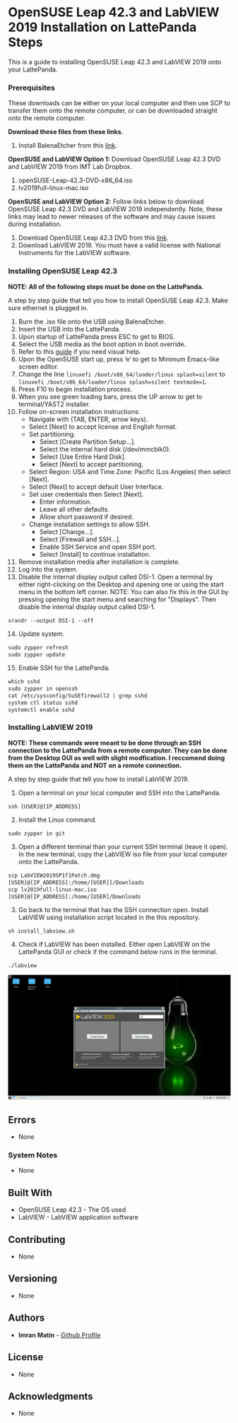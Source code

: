# OpenSUSE Leap 42.3 and LabVIEW 2019 Installation on LattePanda Steps

This is a guide to installing OpenSUSE Leap 42.3 and LabVIEW 2019 onto your LattePanda.

### Prerequisites

These downloads can be either on your local computer and then use SCP to transfer them onto the remote computer, or can be downloaded straight onto the remote computer.

**Download these files from these links.**
1. Install BalenaEtcher from this [link](https://www.balena.io/etcher/).

**OpenSUSE and LabVIEW Option 1:** Download OpenSUSE Leap 42.3 DVD and LabVIEW 2019 from IMT Lab Dropbox.

1. openSUSE-Leap-42.3-DVD-x86_64.iso
2. lv2019full-linux-mac.iso

**OpenSUSE and LabVIEW Option 2:** Follow links below to download OpenSUSE Leap 42.3 DVD and LabVIEW 2019 independently. Note, these links may lead to newer releases of the software and may cause issues during installation.

1. Download OpenSUSE Leap 42.3 DVD from this [link](http://cdimage.debian.org/mirror/opensuse.org/distribution/leap/42.3/iso/).
2. Download LabVIEW 2019. You must have a valid license with National Instruments for the LabVIEW software.


### Installing OpenSUSE Leap 42.3

**NOTE: All of the following steps must be done on the LattePanda.**

A step by step guide that tell you how to install OpenSUSE Leap 42.3. Make sure ethernet is plugged in.

1. Burn the .iso file onto the USB using BalenaEtcher.
2. Insert the USB into the LattePanda.
3. Upon startup of LattePanda press ESC to get to BIOS.
4. Select the USB media as the boot option in boot override.
5. Refer to this [guide](https://cloudyday.tech.blog/2018/08/19/lattepanda/) if you need visual help.
6. Upon the OpenSUSE start up, press ‘e’ to get to Minimum Emacs-like screen editor.
7. Change the line `linuxefi /boot/x86_64/loader/linux splash=silent` to `linuxefi /boot/x86_64/loader/linux splash=silent textmode=1`.
8. Press F10 to begin installation process.
9. When you see green loading bars, press the UP arrow to get to terminal/YAST2 installer.
10. Follow on-screen installation instructions:
    - Navigate with (TAB, ENTER, arrow keys).
    - Select [Next] to accept license and English format.
    - Set partitioning.
        - Select [Create Partition Setup...].
        - Select the internal hard disk (/dev/mmcblk0).
        - Select [Use Entire Hard Disk].
        - Select [Next] to accept partitioning.
    - Select Region: USA and Time Zone: Pacific (Los Angeles) then select [Next].
    - Select [Next] to accept default User Interface.
    - Set user credentials then Select [Next].
        - Enter information.
        - Leave all other defaults.
        - Allow short password if desired.
    - Change installation settings to allow SSH.
        - Select [Change...].
        - Select [Firewall and SSH...].
        - Enable SSH Service and open SSH port.
        - Select [Install] to continue installation.
11. Remove installation media after installation is complete.
12. Log into the system.
13. Disable the internal display output called DSI-1. Open a terminal by either right-clicking on the Desktop and opening one or using the start menu in the bottom left corner. NOTE: You can also fix this in the GUI by pressing opening the start menu and searching for "Displays". Then disable the internal display output called DSI-1.
```
xrandr --output DSI-1 --off
```
14. Update system.
```
sudo zypper refresh
sudo zypper update
```
15. Enable SSH for the LattePanda.
```
which sshd
sudo zypper in openssh
cat /etc/sysconfig/SuSEfirewall2 | grep sshd
system ctl status sshd
systemctl enable sshd
```

### Installing LabVIEW 2019

**NOTE: These commands were meant to be done through an SSH connection to the LattePanda from a remote computer. They can be done from the Desktop GUI as well with slight modfication. I reccomend doing them on the LattePanda and NOT on a remote connection.**

A step by step guide that tell you how to install LabVIEW 2019.

1. Open a terminal on your local computer and SSH into the LattePanda.
```
ssh [USER]@[IP_ADDRESS]
```

2. Install the Linux command.
```
sudo zypper in git
```

3. Open a different terminal than your current SSH terminal (leave it open). In the new terminal, copy the LabVIEW iso file from your local computer onto the LattePanda.
```
scp LabVIEW2019SP1f1Patch.dmg [USER]@[IP_ADDRESS]:/home/[USER]]/Downloads
scp lv2019full-linux-mac.iso [USER]@[IP_ADDRESS]:/home/[USER]/Downloads
```
3. Go back to the terminal that has the SSH connection open. Install LabVIEW using installation script located in the this repository.
```
sh install_labview.sh
```
4. Check if LabVIEW has been installed. Either open LabVIEW on the LattePanda GUI or check if the command below runs in the terminal.
```
./labview
```


![LabVIEW on OpenSUSE](images/example_labview.png)

## Errors

* None

### System Notes

* None

## Built With

* OpenSUSE Leap 42.3 - The OS used
* LabVIEW - LabVIEW application software

## Contributing

* None

## Versioning

* None

## Authors

* **Imran Matin** - [Github Profile](https://github.com/imranmatin23)

## License

* None

## Acknowledgments

* None

